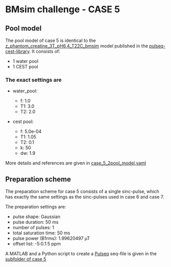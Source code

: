 # BMsim challenge - CASE 5

## Pool model

The pool model of case 5 is identical to the [z_phantom_creatine_3T_pH6.4_T22C_bmsim](https://github.com/kherz/pulseq-cest-library/blob/6ffca73282badd2828b86ace383969e9b4276e80/sim-library/WM_3T_default_7pool_bmsim.yaml)
model published in the [pulseq-cest-library](https://github.com/kherz/pulseq-cest-library). It consists of:

- 1 water pool
- 1 CEST pool

### The exact settings are

- water_pool:
  - f: 1.0
  - T1: 3.0
  - T2: 2.0

- cest pool:
  - f: 5.0e-04
  - T1: 1.05
  - T2: 0.1
  - k: 50
  - dw: 1.9

More details and references are given in [case_5_2pool_model.yaml](/case_5/case_5_2pool_model.yaml)

## Preparation scheme

The preparation scheme for case 5 consists of a single sinc-pulse, which has exactly the same settings as the sinc-pulses used in case 6 and case 7.

The preparation settings are:

- pulse shape: Gaussian
- pulse duration: 50 ms
- number of pulses: 1
- total saturation time: 50 ms
- pulse power (B1rms): 1.99620497 µT
- offset list: -5:0.1:5 ppm

A MATLAB and a Python script to create a [Pulseq](https://github.com/pulseq/pulseq) seq-file is given in the [subfolder of case 5](/case_5)
  
